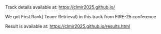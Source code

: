 Track details available at: https://clmir2025.github.io/

We got First Rank( Team: Retrieval) in this track from FIRE-25 conference

Result is available at: https://clmir2025.github.io/results.html
